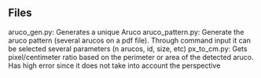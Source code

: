 ## Files

aruco_gen.py: Generates a unique Aruco
aruco_pattern.py: Generate the aruco pattern (several arucos on a pdf file). Through command input it can be selected several parameters (n arucos, id, size, etc)
px_to_cm.py: Gets pixel/centimeter ratio based on the perimeter or area of the detected aruco. Has high error since it does not take into account the perspective
